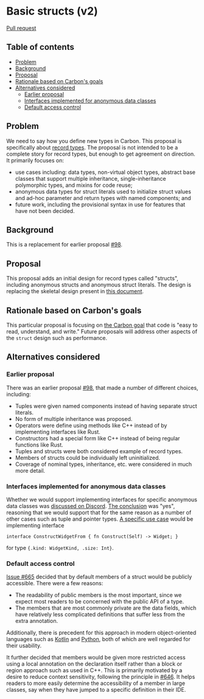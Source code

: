 # Basic structs (v2)

<!--
Part of the Carbon Language project, under the Apache License v2.0 with LLVM
Exceptions. See /LICENSE for license information.
SPDX-License-Identifier: Apache-2.0 WITH LLVM-exception
-->

[Pull request](https://github.com/carbon-language/carbon-lang/pull/561)

<!-- toc -->

## Table of contents

-   [Problem](#problem)
-   [Background](#background)
-   [Proposal](#proposal)
-   [Rationale based on Carbon's goals](#rationale-based-on-carbons-goals)
-   [Alternatives considered](#alternatives-considered)
    -   [Earlier proposal](#earlier-proposal)
    -   [Interfaces implemented for anonymous data classes](#interfaces-implemented-for-anonymous-data-classes)
    -   [Default access control](#default-access-control)

<!-- tocstop -->

## Problem

We need to say how you define new types in Carbon. This proposal is specifically
about [record types](<https://en.wikipedia.org/wiki/Record_(computer_science)>).
The proposal is not intended to be a complete story for record types, but enough
to get agreement on direction. It primarily focuses on:

-   use cases including: data types, non-virtual object types, abstract base
    classes that support multiple inheritance, single-inheritance polymorphic
    types, and mixins for code reuse;
-   anonymous data types for struct literals used to initialize struct values
    and ad-hoc parameter and return types with named components; and
-   future work, including the provisional syntax in use for features that have
    not been decided.

## Background

This is a replacement for earlier proposal
[#98](https://github.com/carbon-language/carbon-lang/pull/98).

## Proposal

This proposal adds an initial design for record types called "structs",
including anonymous structs and anonymous struct literals. The design is
replacing the skeletal design present in
[this document](/docs/design/structs.md).

## Rationale based on Carbon's goals

This particular proposal is focusing on
[the Carbon goal](/docs/project/goals.md#code-that-is-easy-to-read-understand-and-write)
that code is "easy to read, understand, and write." Future proposals will
address other aspects of the `struct` design such as performance.

## Alternatives considered

### Earlier proposal

There was an earlier proposal
[#98](https://github.com/carbon-language/carbon-lang/pull/98), that made a
number of different choices, including:

-   Tuples were given named components instead of having separate struct
    literals.
-   No form of multiple inheritance was proposed.
-   Operators were define using methods like C++ instead of by implementing
    interfaces like Rust.
-   Constructors had a special form like C++ instead of being regular functions
    like Rust.
-   Tuples and structs were both considered example of record types.
-   Members of structs could be individually left uninitialized.
-   Coverage of nominal types, inheritance, etc. were considered in much more
    detail.

### Interfaces implemented for anonymous data classes

Whether we would support implementing interfaces for specific anonymous data
classes was
[discussed on Discord](https://discord.com/channels/655572317891461132/709488742942900284/867471671089561643).
[The conclusion](https://discord.com/channels/655572317891461132/709488742942900284/867516894029938710)
was "yes", reasoning that we would support that for the same reason as a number
of other cases such as tuple and pointer types.
[A specific use case](https://discord.com/channels/655572317891461132/709488742942900284/867517209026756630)
would be implementing interface

```
interface ConstructWidgetFrom { fn Construct(Self) -> Widget; }
```

for type `{.kind: WidgetKind, .size: Int}`.

### Default access control

[Issue #665](https://github.com/carbon-language/carbon-lang/issues/665) decided
that by default members of a struct would be publicly accessible. There were a
few reasons:

-   The readability of public members is the most important, since we expect
    most readers to be concerned with the public API of a type.
-   The members that are most commonly private are the data fields, which have
    relatively less complicated definitions that suffer less from the extra
    annotation.

Additionally, there is precedent for this approach in modern object-oriented
languages such as
[Kotlin](https://kotlinlang.org/docs/visibility-modifiers.html) and
[Python](https://docs.python.org/3/tutorial/classes.html), both of which are
well regarded for their usability.

It further decided that members would be given more restricted access using a
local annotation on the declaration itself rather than a block or region
approach such as used in C++. This is primarily motivated by a desire to reduce
context sensitivity, following the principle in
[#646](https://github.com/carbon-language/carbon-lang/pull/646). It helps
readers to more easily determine the accessibility of a member in large classes,
say when they have jumped to a specific definition in their IDE.
